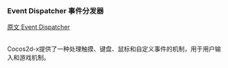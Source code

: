 ### Event Dispatcher  事件分发器
[原文 Event Dispatcher](https://docs.cocos2d-x.org/cocos2d-x/v4/en/event_dispatcher/) 
<br>
<br>

Cocos2d-x提供了一种处理触摸、键盘、鼠标和自定义事件的机制，用于用户输入和游戏机制。
